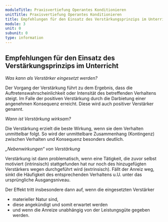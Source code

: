 ```yaml
---
moduleTitle: Praxisvertiefung Operantes Konditionieren
unitTitle: Praxisvertiefung Operantes Konditionieren
title: Empfehlungen für den Einsatz des Verstärkungsprinzips im Unterricht
module: 3
unit: 0
subunit: 0
type: information
---
```


## Empfehlungen für den Einsatz des Verstärkungsprinzips im Unterricht

*Was kann als Verstärker eingesetzt werden?*

Der Vorgang der Verstärkung führt zu dem Ergebnis, dass die Auftretenswahrscheinlichkeit oder Intensität des betreffenden Verhaltens steigt. Im Falle der positiven Verstärkung durch die Darbietung einer angenehmen Konsequenz erreicht. Diese wird auch positiver Verstärker genannt. 

<flipcard id="1"></flipcard>
<flipcard id="2"></flipcard>
<flipcard id="3"></flipcard>
<flipcard id="4"></flipcard>


*Wann ist Verstärkung wirksam?*

Die Verstärkung erzielt die beste Wirkung, wenn sie dem Verhalten unmittelbar folgt. So wird der unmittelbare Zusammenhang (Kontingenz) zwischen Verhalten und Konsequenz besonders deutlich. 

<flipcard id="5"></flipcard>
<flipcard id="6"></flipcard>


*„Nebenwirkungen“ von Verstärkung*

Verstärkung ist dann problematisch, wenn eine Tätigkeit, die zuvor selbst motiviert (intrinsisch) stattgefunden hat nur noch des hinzugefügten Verstärkers wegen durchgeführt wird (extrinsisch). Fällt der Anreiz weg, sinkt die Häufigkeit des entsprechenden Verhaltens u.U. unter das ursprüngliche Ausgangsniveau. 

Der Effekt tritt insbesondere dann auf, wenn die eingesetzten Verstärker 
* materieller Natur sind, 
* diese angekündigt und somit erwartet werden 
* und wenn die Anreize unabhängig von der Leistungsgüte gegeben werden. 